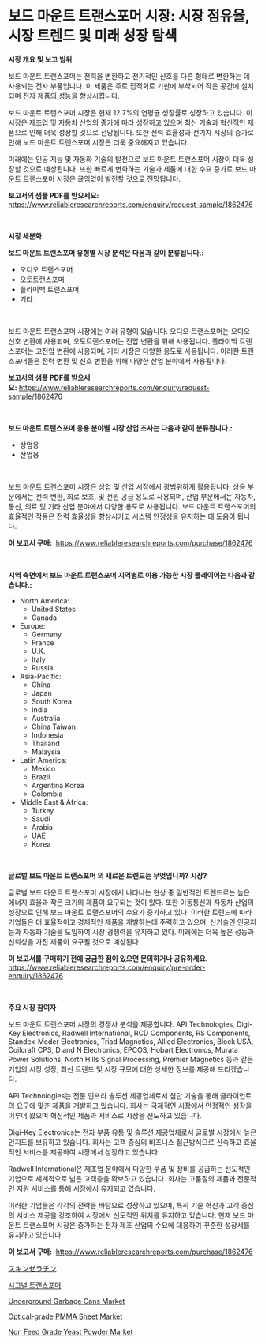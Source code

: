 <p><h1>보드 마운트 트랜스포머 시장: 시장 점유율, 시장 트렌드 및 미래 성장 탐색</h1></p><p><strong>시장 개요 및 보고 범위</strong></p>
<p><p>보드 마운트 트랜스포머는 전력을 변환하고 전기적인 신호를 다른 형태로 변환하는 데 사용되는 전자 부품입니다. 이 제품은 주로 집적회로 기판에 부착되어 작은 공간에 설치되며 전자 제품의 성능을 향상시킵니다.</p><p>보드 마운트 트랜스포머 시장은 현재 12.7%의 연평균 성장률로 성장하고 있습니다. 이 시장은 제조업 및 자동차 산업의 증가에 따라 성장하고 있으며 최신 기술과 혁신적인 제품으로 인해 더욱 성장할 것으로 전망됩니다. 또한 전력 효율성과 전기차 시장의 증가로 인해 보드 마운트 트랜스포머 시장은 더욱 중요해지고 있습니다.</p><p>미래에는 인공 지능 및 자동화 기술의 발전으로 보드 마운트 트랜스포머 시장이 더욱 성장할 것으로 예상됩니다. 또한 빠르게 변화하는 기술과 제품에 대한 수요 증가로 보드 마운트 트랜스포머 시장은 끊임없이 발전할 것으로 전망됩니다.</p></p>
<p><strong>보고서의 샘플 PDF를 받으세요:</strong> <a href="https://www.reliableresearchreports.com/enquiry/request-sample/1862476">https://www.reliableresearchreports.com/enquiry/request-sample/1862476</a></p>
<p>&nbsp;</p>
<p><strong>시장 세분화</strong></p>
<p><strong>보드 마운트 트랜스포머 유형별 시장 분석은 다음과 같이 분류됩니다.:</strong></p>
<p><ul><li>오디오 트랜스포머</li><li>오토트랜스포머</li><li>플라이백 트랜스포머</li><li>기타</li></ul></p>
<p>&nbsp;</p>
<p><p>보드 마운트 트랜스포머 시장에는 여러 유형이 있습니다. 오디오 트랜스포머는 오디오 신호 변환에 사용되며, 오토트랜스포머는 전압 변환을 위해 사용됩니다. 플라이백 트랜스포머는 고전압 변환에 사용되며, 기타 시장은 다양한 용도로 사용됩니다. 이러한 트랜스포머들은 전력 변환 및 신호 변환을 위해 다양한 산업 분야에서 사용됩니다.</p></p>
<p><strong>보고서의 샘플 PDF를 받으세요:</strong>&nbsp;<a href="https://www.reliableresearchreports.com/enquiry/request-sample/1862476">https://www.reliableresearchreports.com/enquiry/request-sample/1862476</a></p>
<p>&nbsp;</p>
<p><strong> 보드 마운트 트랜스포머 응용 분야별 시장 산업 조사는 다음과 같이 분류됩니다.:</strong></p>
<p><ul><li>상업용</li><li>산업용</li></ul></p>
<p>&nbsp;</p>
<p><p>보드 마운트 트랜스포머 시장은 상업 및 산업 시장에서 광범위하게 활용됩니다. 상용 부문에서는 전력 변환, 회로 보호, 및 전원 공급 용도로 사용되며, 산업 부문에서는 자동차, 통신, 의료 및 기타 산업 분야에서 다양한 용도로 사용됩니다. 보드 마운트 트랜스포머의 효율적인 작동은 전력 효율성을 향상시키고 시스템 안정성을 유지하는 데 도움이 됩니다.</p></p>
<p><strong>이 보고서 구매:</strong>&nbsp; <a href="https://www.reliableresearchreports.com/purchase/1862476">https://www.reliableresearchreports.com/purchase/1862476</a></p>
<p>&nbsp;</p>
<p><strong>지역 측면에서 보드 마운트 트랜스포머 지역별로 이용 가능한 시장 플레이어는 다음과 같습니다.:</strong></p>
<p><ul>
    <li>
        North America:
        <ul>
            <li>United States</li>
            <li>Canada</li>
        </ul>
    </li>
    <li>
        Europe:
        <ul>
            <li>Germany</li>
            <li>France</li>
            <li>U.K.</li>
            <li>Italy</li>
            <li>Russia</li>
        </ul>
    </li>
    <li>
        Asia-Pacific:
        <ul>
            <li>China</li>
            <li>Japan</li>
            <li>South Korea</li>
            <li>India</li>
            <li>Australia</li>
            <li>China Taiwan</li>
            <li>Indonesia</li>
            <li>Thailand</li>
            <li>Malaysia</li>
        </ul>
    </li>
    <li>
        Latin America:
        <ul>
            <li>Mexico</li>
            <li>Brazil</li>
            <li>Argentina Korea</li>
            <li>Colombia</li>
        </ul>
    </li>
    <li>
        Middle East & Africa:
        <ul>
            <li>Turkey</li>
            <li>Saudi</li>
            <li>Arabia</li>
            <li>UAE</li>
            <li>Korea</li>
        </ul>
    </li>
    </ul></p>
<p>&nbsp;</p>
<p><strong>글로벌 보드 마운트 트랜스포머 의 새로운 트렌드는 무엇입니까? 시장?</strong></p>
<p><p>글로벌 보드 마운트 트랜스포머 시장에서 나타나는 현상 중 일반적인 트렌드로는 높은 에너지 효율과 작은 크기의 제품이 요구되는 것이 있다. 또한 이동통신과 자동차 산업의 성장으로 인해 보드 마운트 트랜스포머의 수요가 증가하고 있다. 이러한 트렌드에 따라 기업들은 더 효율적이고 경제적인 제품을 개발하는데 주력하고 있으며, 신기술인 인공지능과 자동화 기술을 도입하여 시장 경쟁력을 유지하고 있다. 미래에는 더욱 높은 성능과 신뢰성을 가진 제품이 요구될 것으로 예상된다.</p></p>
<p><strong>이 보고서를 구매하기 전에 궁금한 점이 있으면 문의하거나 공유하세요.</strong>- <a href="https://www.reliableresearchreports.com/enquiry/pre-order-enquiry/1862476">https://www.reliableresearchreports.com/enquiry/pre-order-enquiry/1862476</a></p>
<p>&nbsp;</p>
<p><strong>주요 시장 참여자</strong></p>
<p><p>보드 마운트 트랜스포머 시장의 경쟁사 분석을 제공합니다. API Technologies, Digi-Key Electronics, Radwell International, RCD Components, RS Components, Standex-Meder Electronics, Triad Magnetics, Allied Electronics, Block USA, Coilcraft CPS, D and N Electronics, EPCOS, Hobart Electronics, Murata Power Solutions, North Hills Signal Processing, Premier Magnetics 등과 같은 기업의 시장 성장, 최신 트렌드 및 시장 규모에 대한 상세한 정보를 제공해 드리겠습니다.</p><p>API Technologies는 전문 인프라 솔루션 제공업체로서 첨단 기술을 통해 클라이언트의 요구에 맞춘 제품을 개발하고 있습니다. 회사는 국제적인 시장에서 안정적인 성장을 이루어 왔으며 혁신적인 제품과 서비스로 시장을 선도하고 있습니다.</p><p>Digi-Key Electronics는 전자 부품 유통 및 솔루션 제공업체로서 글로벌 시장에서 높은 인지도를 보유하고 있습니다. 회사는 고객 중심의 비즈니스 접근방식으로 신속하고 효율적인 서비스를 제공하여 시장에서 성장하고 있습니다.</p><p>Radwell International은 제조업 분야에서 다양한 부품 및 장비를 공급하는 선도적인 기업으로 세계적으로 넓은 고객층을 확보하고 있습니다. 회사는 고품질의 제품과 전문적인 지원 서비스를 통해 시장에서 유지되고 있습니다.</p><p>이러한 기업들은 각각의 전략을 바탕으로 성장하고 있으며, 특히 기술 혁신과 고객 중심의 서비스 제공을 강조하여 시장에서 선도적인 위치를 유지하고 있습니다. 현재 보드 마운트 트랜스포머 시장은 증가하는 전자 제조 산업의 수요에 대응하여 꾸준한 성장세를 유지하고 있습니다.</p></p>
<p><strong>이 보고서 구매:</strong>&nbsp;&nbsp;<a href="https://www.reliableresearchreports.com/purchase/1862476">https://www.reliableresearchreports.com/purchase/1862476</a></p>
<p><p><a href="https://medium.com/@kelsitorphy644/%E3%82%B9%E3%82%AD%E3%83%B3%E3%82%BC%E3%83%A9%E3%83%81%E3%83%B3%E5%B8%82%E5%A0%B4-%E3%83%9E%E3%83%BC%E3%82%B1%E3%83%83%E3%83%88%E3%82%B7%E3%82%A7%E3%82%A2-%E3%83%9E%E3%83%BC%E3%82%B1%E3%83%83%E3%83%88%E3%83%88%E3%83%AC%E3%83%B3%E3%83%89-%E3%81%8A%E3%82%88%E3%81%B3%E5%B0%86%E6%9D%A5%E3%81%AE%E6%88%90%E9%95%B7%E3%82%92%E6%8E%A2%E3%82%8B-b73e7e367e1f">スキンゼラチン</a></p><p><a href="https://github.com/vsap75a286l/Market-Research-Report-List-1/blob/main/7127417191887.md">시그널 트랜스포머</a></p><p><a href="https://github.com/lylyparadise/Market-Research-Report-List-2/blob/main/underground-garbage-cans-market.md">Underground Garbage Cans Market</a></p><p><a href="https://view.publitas.com/reportprime-1/optical-grade-pmma-sheet-market-size-and-growth-market-segmentation-regional-and-country-breakdowns-and-market-trends-for-period-from-2024-2031/">Optical-grade PMMA Sheet Market</a></p><p><a href="https://view.publitas.com/reportprime-1/non-feed-grade-yeast-powder-market-research-report-forecasted-for-period-from-2024-2031-by-market-type-market-application-and-region/">Non Feed Grade Yeast Powder Market</a></p></p>
